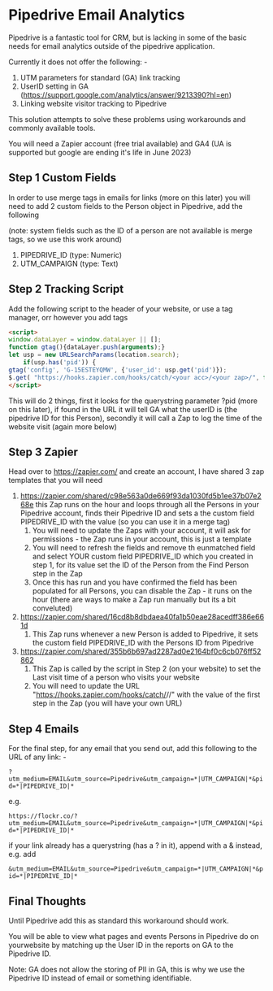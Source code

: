 # Pipedrive Email Analytics



Pipedrive is a fantastic tool for CRM, but is lacking in some of the basic needs for email analytics outside of the pipedrive application.

Currently it does not offer the following: -

1. UTM parameters for standard (GA) link tracking
2. UserID setting in GA (https://support.google.com/analytics/answer/9213390?hl=en)
3. Linking website visitor tracking to Pipedrive



This solution attempts to solve these problems using workarounds and commonly available tools.

You will need a Zapier account (free trial available) and GA4 (UA is supported but google are ending it's life in June 2023)



## Step 1 Custom Fields

In order to use merge tags in emails for links (more on this later) you will need to add 2 custom fields to the Person object in Pipedrive, add the following

(note: system fields such as the ID of a person are not available is merge tags, so we use this work around)

1. PIPEDRIVE_ID (type: Numeric)
2. UTM_CAMPAIGN (type: Text)



## Step 2 Tracking Script

Add the following script to the header of your website, or use a tag manager, orr however you add tags

```html
<script>
window.dataLayer = window.dataLayer || [];
function gtag(){dataLayer.push(arguments);}
let usp = new URLSearchParams(location.search);
	if(usp.has('pid')) {
gtag('config', 'G-15ESTEYQMW', {'user_id': usp.get('pid')});
$.get( "https://hooks.zapier.com/hooks/catch/<your acc>/<your zap>/", function( data ) {}); }
</script>
```

This will do 2 things, first it looks for the querystring parameter ?pid (more on this later), if found in the URL it will tell GA what the userID is (the pipedrive ID for this Person), secondly it will call a Zap to log the time of the website visit (again more below)

## Step 3 Zapier

Head over to https://zapier.com/ and create an account, I have shared 3 zap templates that you will need

1. https://zapier.com/shared/c98e563a0de669f93da1030fd5b1ee37b07e268e this Zap runs on the hour and loops through all the Persons in your Pipedrive account, finds their Pipedrive ID and sets a the custom field PIPEDRIVE_ID with the value (so you can use it in a merge tag)
   1. You will need to update the Zaps with your account, it will ask for permissions - the Zap runs in your account, this is just a template
   2. You will need to refresh the fields and remove th eunmatched field and select YOUR custom field PIPEDRIVE_ID which you created in step 1, for its value set the ID of the Person from the Find Person step in the Zap
   3. Once this has run and you have confirmed the field has been populated for all Persons, you can disable the Zap - it runs on the hour (there are ways to make a Zap run manually but its a bit conveluted)
2. https://zapier.com/shared/16cd8b8dbdaea40fa1b50eae28acedff386e661d
   1. This Zap runs whenever a new Person is added to Pipedrive, it sets the custom field PIPEDRIVE_ID with the Persons ID from Pipedrive
3. https://zapier.com/shared/355b6b697ad2287ad0e2164bf0c6cb076ff52862
   1. This Zap is called by the script in Step 2 (on your website) to set the Last visit time of a person who visits your website
   2. You will need to update the URL "https://hooks.zapier.com/hooks/catch/<your acc>/<your zap>/" with the value of the first step in the Zap (you will have your own URL)



## Step 4 Emails

For the final step, for any email that you send out, add this following to the URL of any link: -

`?utm_medium=EMAIL&utm_source=Pipedrive&utm_campaign=*|UTM_CAMPAIGN|*&pid=*|PIPEDRIVE_ID|*`

e.g.

`https://flockr.co/?utm_medium=EMAIL&utm_source=Pipedrive&utm_campaign=*|UTM_CAMPAIGN|*&pid=*|PIPEDRIVE_ID|*`

if your link already has a querystring (has a ? in it), append with a & instead, e.g. add

`&utm_medium=EMAIL&utm_source=Pipedrive&utm_campaign=*|UTM_CAMPAIGN|*&pid=*|PIPEDRIVE_ID|*`



## Final Thoughts

Until Pipedrive add this as standard this workaround should work.

You will be able to view what pages and events Persons in Pipedrive do on yourwebsite by matching up the User ID in the reports on GA to the Pipedrive ID.

Note: GA does not allow the storing of PII in GA, this is why we use the Pipedrive ID instead of email or something identifiable.
